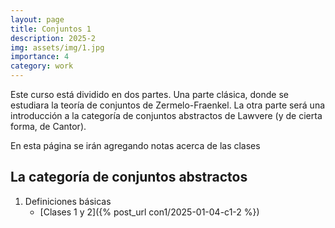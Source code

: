 ```yaml
---
layout: page
title: Conjuntos 1
description: 2025-2
img: assets/img/1.jpg
importance: 4
category: work
---
```


Este curso está dividido en dos partes. Una parte clásica, donde se estudiara la
teoría de conjuntos de Zermelo-Fraenkel. La otra parte será una introducción a
la categoría de conjuntos abstractos de Lawvere (y de cierta forma, de Cantor).

En esta página se irán agregando notas acerca de las clases

## La categoría de conjuntos abstractos
1. Definiciones básicas
    * [Clases 1 y 2]({% post_url con1/2025-01-04-c1-2 %})
